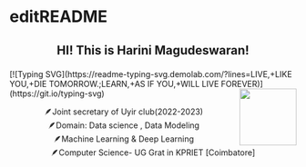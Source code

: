 # editREADME
<h2><p align="center"> HI! This is Harini Magudeswaran! </h2>
[![Typing SVG](https://readme-typing-svg.demolab.com/?lines=LIVE,+LIKE YOU,+DIE TOMORROW.;LEARN,+AS IF YOU,+WILL LIVE FOREVER)](https://git.io/typing-svg)
   <img align='right' src="https://media2.giphy.com/media/w0Fy3hcQuZxxQgo0KR/giphy.gif" width="100" height="100" >

<P align = "center">
🪶Joint secretary of Uyir club(2022-2023) <br> 🪶Domain: Data science , Data Modeling <br>🪶Machine Learning & Deep Learning<br> 
🪶Computer Science- UG Grat in KPRIET [Coimbatore]


